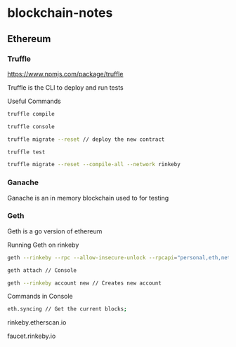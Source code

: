 # blockchain-notes

## Ethereum

### Truffle
https://www.npmjs.com/package/truffle

Truffle is the CLI to deploy and run tests

Useful Commands
```bash
truffle compile

truffle console

truffle migrate --reset // deploy the new contract

truffle test

truffle migrate --reset --compile-all --network rinkeby
```

### Ganache
Ganache is an in memory blockchain used to for testing

### Geth
Geth is a go version of ethereum

Running Geth on rinkeby
```bash
geth --rinkeby --rpc --allow-insecure-unlock --rpcapi="personal,eth,network,web3,net" --ipcpath="~/Library/Ethereum/geth.ipc"
```

```bash
geth attach // Console

geth --rinkeby account new // Creates new account
```

Commands in Console
```bash
eth.syncing // Get the current blocks;
```

rinkeby.etherscan.io

faucet.rinkeby.io
